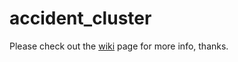 # accident_cluster
Please check out the  [wiki](https://github.com/sharif26/accident_cluster/wiki/) page for more info, thanks.

